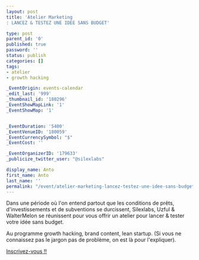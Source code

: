```yaml
---
layout: post
title: 'Atelier Marketing
: LANCEZ & TESTEZ UNE IDEE SANS BUDGET'

type: post
parent_id: '0'
published: true
password: ''
status: publish
categories: []
tags:
- atelier
- growth hacking

_EventOrigin: events-calendar
_edit_last: '999'
_thumbnail_id: '180296'
_EventShowMapLink: '1'
_EventShowMap: '1'


_EventDuration: '5400'
_EventVenueID: '180059'
_EventCurrencySymbol: "$"
_EventCost: ''

_EventOrganizerID: '179633'
_publicize_twitter_user: "@silexlabs"

display_name: Anto
first_name: Anto
last_name: ''
permalink: "/event/atelier-marketing-lancez-testez-une-idee-sans-budget/"
---
```


Dans une période où l'on entend partout que les conditions de prêts, d'investissements et de subventions se durcissent, Silexlabs, Uzful & WalterMelon se réunissent pour vous offrir un atelier pour lancer & tester votre idée sans budget.

Au programme growth hacking, brand content, lean startup. (Si vous ne connaissez pas le jargon pas de problème, on est là pour l'expliquer).

[Inscrivez-vous !!](https://www.eventbrite.fr/event/9099323321?utm_term=concours&utm_medium=Soyezlean&utm_campaign=Le+crowdfunding+de+walter&utm_source=Soyezlean&utm_content=concours "atelier Marketing")